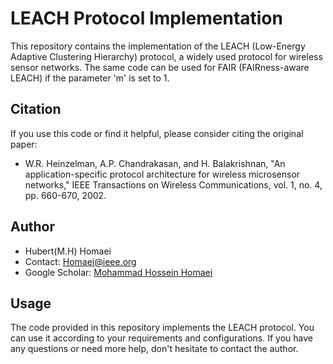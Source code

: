 # LEACH Protocol Implementation

This repository contains the implementation of the LEACH (Low-Energy Adaptive Clustering Hierarchy) protocol, a widely used protocol for wireless sensor networks. The same code can be used for FAIR (FAIRness-aware LEACH) if the parameter 'm' is set to 1.

## Citation

If you use this code or find it helpful, please consider citing the original paper:

- W.R. Heinzelman, A.P. Chandrakasan, and H. Balakrishnan, "An application-specific protocol architecture for wireless microsensor networks," IEEE Transactions on Wireless Communications, vol. 1, no. 4, pp. 660-670, 2002.

## Author

- Hubert(M.H) Homaei
- Contact: Homaei@ieee.org
- Google Scholar: [Mohammad Hossein Homaei](https://scholar.google.com/citations?user=8IGmFIoAAAAJ&hl=en&oi=ao)

## Usage

The code provided in this repository implements the LEACH protocol. You can use it according to your requirements and configurations. If you have any questions or need more help, don't hesitate to contact the author.


